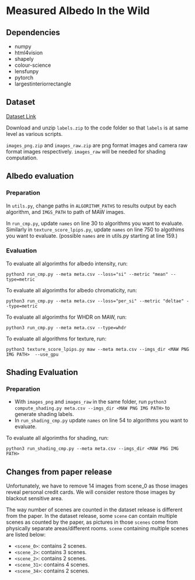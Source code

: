 # Measured Albedo In the Wild

## Dependencies
* numpy
* html4vision
* shapely
* colour-science
* lensfunpy
* pytorch
* largestinteriorrectangle

## Dataset

[Dataset Link](https://umd.box.com/s/rzuzf12ooqnaxyojjgam09zctgp8fr2c)

Download and unzip `labels.zip` to the code folder so that `labels` is at same level as various scripts. 

`images_png.zip` and `images_raw.zip` are png format images and camera raw format images respectively. `images_raw` will be needed for shading computation. 

## Albedo evaluation

### Preparation

In `utils.py`, change paths in `ALGORITHM_PATHS` to results output by each algorithm, and `IMGS_PATH` to path of MAW images. 

In `run_cmp.py`, update `names` on line 30 to algorithms you want to evaluate. Similarly in `texture_score_lpips.py`, update `names` on line 750 to algothims you want to evaluate. (possible `names` are in utils.py starting at line 159.)

### Evaluation

To evaluate all algorimths for albedo intensity, run:
```
python3 run_cmp.py --meta meta.csv --loss="si" --metric "mean" --type=metric
```

To evaluate all algorimths for albedo chromaticity, run:
```
python3 run_cmp.py --meta meta.csv --loss="per_si" --metric "deltae" --type=metric
```

To evaluate all algorimths for WHDR on MAW, run:
```
python3 run_cmp.py --meta meta.csv --type=whdr
```

To evaluate all algorithms for texture, run:

```
python3 texture_score_lpips.py maw --meta meta.csv --imgs_dir <MAW PNG IMG PATH>  --use_gpu

```

## Shading Evaluation

### Preparation

* With `images_png` and `images_raw` in the same folder, run `python3 compute_shading.py meta.csv --imgs_dir <MAW PNG IMG PATH>` to generate shading labels.
* In `run_shading_cmp.py` update `names` on line 54 to algorithms you want to evaluate.

To evaluate all algorimths for shading, run:

```
python3 run_shading_cmp.py --meta meta.csv --imgs_dir <MAW PNG IMG PATH>
```


## Changes from paper release

Unfortunately, we have to remove 14 images from scene_0 as those images reveal personal credit cards. We will consider restore those images by blackout sensitive area.

The way number of scenes are counted in the dataset release is different from the paper. In the dataset release, some `scene` can contain multiple scenes as counted by the paper, as pictures in those `scenes` come from physically separate areas/different rooms. `scene` containing multiple scenes are listed below:
* `<scene_0>`: contains 2 scenes.
* `<scene_2>`: contains 3 scenes.
* `<scene_2>`: contains 2 scenes.
* `<scene_31>`: contains 4 scenes.
* `<scene_34>`: contains 2 scenes.

